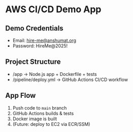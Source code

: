 # AWS CI/CD Demo App

## Demo Credentials
- Email: hire-me@anshumat.org
- Password: HireMe@2025!

## Project Structure
- /app → Node.js app + Dockerfile + tests
- /pipeline/deploy.yml → GitHub Actions CI/CD workflow

## App Flow
1. Push code to `main` branch
2. GitHub Actions builds & tests
3. Docker image is built
4. (Future: deploy to EC2 via ECR/SSM)